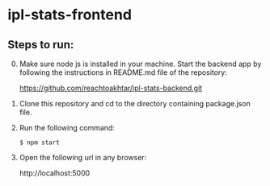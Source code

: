 # ipl-stats-frontend

## Steps to run:

0. Make sure node js is installed in your machine. Start the backend app 
    by following the instructions in README.md file of the repository:
    
    https://github.com/reachtoakhtar/ipl-stats-backend.git
    
1. Clone this repository and cd to the directory containing package.json file.

2. Run the following command:
    
    `$ npm start`
    
3. Open the following url in any browser:
    
    http://localhost:5000  
